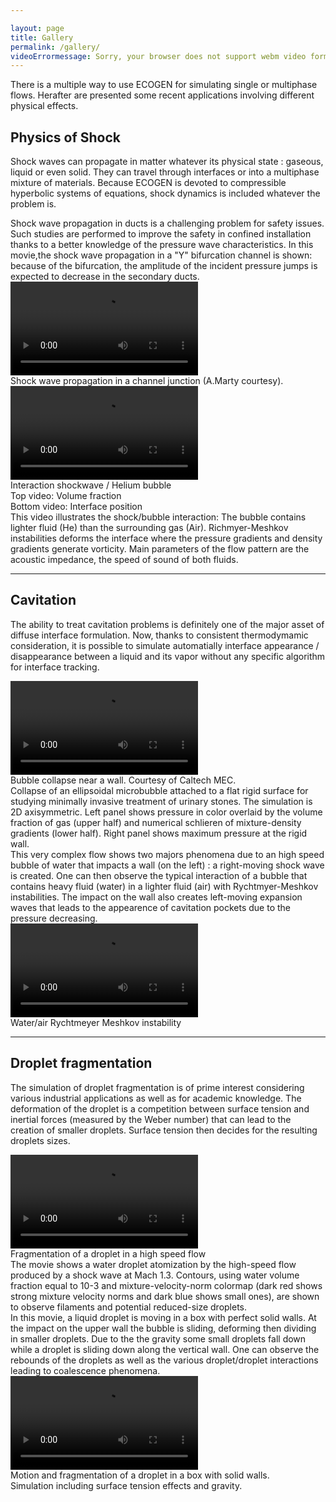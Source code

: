 ```yaml
---

layout: page
title: Gallery
permalink: /gallery/
videoErrormessage: Sorry, your browser does not support webm video format or video HTML element.
---
```

<div>
	<p>
		There is a multiple way to use ECOGEN for simulating single or multiphase flows. Herafter are presented some recent applications involving different physical effects. 
	</p>
	<article>
		<h2> Physics of Shock </h2>
		<p> Shock waves can propagate in matter whatever its physical state :  gaseous, liquid or even solid. They can travel through interfaces or  into a multiphase mixture of materials. Because ECOGEN is devoted to compressible hyperbolic systems of equations, shock dynamics is included whatever the problem is.</p>
		<div class="gallery">
			<div class="galleryVideo">
				Shock wave propagation in ducts is a challenging problem for safety issues. Such studies are performed to improve the safety in confined installation thanks to a better knowledge of the pressure wave characteristics. In this movie,the shock wave propagation in a "Y" bifurcation channel is shown: because of the bifurcation, the amplitude of the incident pressure jumps is expected to decrease in the secondary ducts.
			</div>
			<div class="galleryVideo">
				<video  src="/assets/videos/chocs.webm" controls preload >{{ page.videoErrormessage}}	</video>
				<figcaption>Shock wave propagation in a channel junction (A.Marty courtesy).</figcaption>
			</div>
		</div>		
		<div class="gallery">
			<div class="galleryVideo">
				<video  src="/assets/videos/shockHeliumBubble_forFun_highResolution_2.webm" controls preload >{{ page.videoErrormessage}}</video>
				<figcaption>Interaction shockwave  / Helium bubble<br>
				Top video: Volume fraction <br>
				Bottom video: Interface position </figcaption>
			</div>
			<div class="galleryVideo">
				This video illustrates the shock/bubble interaction: The bubble contains lighter fluid (He) than the surrounding gas (Air). Richmyer-Meshkov instabilities deforms the interface where the pressure gradients and density gradients generate vorticity. Main parameters of the flow pattern are the acoustic impedance, the speed of sound of both fluids.
			</div>
		</div>
	</article>
	<hr> 
	<article>
		<h2> Cavitation </h2>
		<p> The ability to treat cavitation problems is definitely one of the major asset of diffuse interface formulation. Now, thanks to consistent thermodymamic consideration, it is possible to simulate automatially interface appearance / disappearance between a liquid and its vapor without any specific algorithm for interface tracking.</p>
		<div class="gallery">
			<div class="galleryVideo">
				<video  src="/assets/videos/bubbleCollapse.webm" controls preload>{{ page.videoErrormessage}}</video>
				<figcaption>Bubble collapse near a wall. Courtesy of Caltech MEC. </figcaption>
			</div>
			<div class="galleryVideo">
				Collapse of an ellipsoidal microbubble attached to a flat rigid surface for studying minimally invasive treatment of urinary stones. The simulation is 2D axisymmetric. Left panel shows pressure in color overlaid by the volume fraction of gas (upper half) and numerical schlieren of mixture-density gradients (lower half). Right panel shows maximum pressure at the rigid wall.
			</div>
		</div>		
		<div class="gallery">
			<div class="galleryVideo">
				This very complex flow shows two majors phenomena due to an high speed bubble of water that impacts a wall (on the left) : a right-moving shock wave is created. One can then observe the typical interaction of a bubble that contains heavy fluid (water) in a lighter fluid (air) with Rychtmyer-Meshkov instabilities. The impact on the wall also creates left-moving expansion waves that leads to  the appearence of cavitation pockets due to the pressure decreasing.
			</div>				
			<div class="galleryVideo">
				<video src="/assets/videos/rycht.webm" controls preload>{{ page.videoErrormessage}}</video>
				<figcaption>Water/air Rychtmeyer Meshkov instability</figcaption>
			</div>
		</div>
	</article>
	<hr> 
	<article>
		<h2> Droplet fragmentation </h2>
		<p> The simulation of droplet fragmentation is of prime interest considering various industrial applications as well as for academic knowledge. The deformation of the droplet is a competition between surface tension and inertial forces (measured by the Weber number) that can lead to the creation of smaller droplets. Surface tension then decides for the resulting droplets sizes. </p>
		<div class="gallery">
			<div class="galleryVideo">
				<video controls src="/assets/videos/atomization3D.webm" controls preload>{{ page.videoErrormessage}}</video>
				<figcaption>Fragmentation of a droplet in a high speed flow</figcaption>
			</div>
			<div class="galleryVideo">
				The movie shows a water droplet atomization by the high-speed flow produced by a shock wave at Mach 1.3. Contours, using water volume fraction equal to 10-3 and mixture-velocity-norm colormap (dark red shows strong mixture velocity norms and dark blue shows small ones), are shown to observe filaments and potential reduced-size droplets.
			</div>	
		</div>
		<div class="gallery">
			<div class="galleryVideo">
				In this movie, a liquid droplet is moving in a box with perfect solid walls. At the impact on the upper wall the bubble is sliding, deforming then dividing in smaller droplets. Due to the the gravity some small droplets fall down while a droplet is sliding down along the vertical wall. One can observe the rebounds of the droplets as well as the various droplet/droplet interactions leading to coalescence phenomena. 
			</div>	
			<div class="galleryVideo">
				<video src="/assets/videos/movie_V1.webm" controls preload>{{ page.videoErrormessage}}</video>
				<figcaption>Motion and fragmentation of a droplet in a box with solid walls.<br>
				Simulation including surface tension effects and gravity.</figcaption>
			</div>
		</div>
	</article>

</div>
